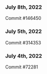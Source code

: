 ### July 8th, 2022

Commit #146450

### July 5th, 2022

Commit #314353


### July 4th, 2022

Commit #72281
